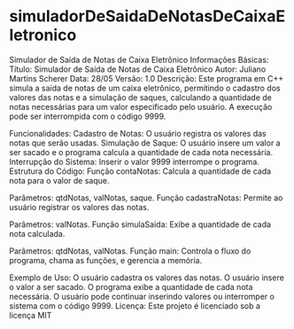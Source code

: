 # simuladorDeSaidaDeNotasDeCaixaEletronico
Simulador de Saída de Notas de Caixa Eletrônico
Informações Básicas: 
Título: Simulador de Saída de Notas de Caixa Eletrônico
Autor: Juliano Martins Scherer
Data: 28/05
Versão: 1.0
Descrição: 
Este programa em C++ simula a saída de notas de um caixa eletrônico, permitindo o cadastro dos valores das notas e a simulação de saques, calculando a quantidade de notas necessárias para um valor especificado pelo usuário. A execução pode ser interrompida com o código 9999.

  Funcionalidades: 
Cadastro de Notas: O usuário registra os valores das notas que serão usadas.
Simulação de Saque: O usuário insere um valor a ser sacado e o programa calcula a quantidade de cada nota necessária.
Interrupção do Sistema: Inserir o valor 9999 interrompe o programa.
Estrutura do Código: 
Função contaNotas: Calcula a quantidade de cada nota para o valor de saque.

Parâmetros: qtdNotas, valNotas, saque.
Função cadastraNotas: Permite ao usuário registrar os valores das notas.

Parâmetros: valNotas.
Função simulaSaida: Exibe a quantidade de cada nota calculada.

Parâmetros: qtdNotas, valNotas.
Função main: Controla o fluxo do programa, chama as funções, e gerencia a memória.

Exemplo de Uso: 
O usuário cadastra os valores das notas.
O usuário insere o valor a ser sacado.
O programa exibe a quantidade de cada nota necessária.
O usuário pode continuar inserindo valores ou interromper o sistema com o código 9999.
Licença: 
Este projeto é licenciado sob a licença MIT
